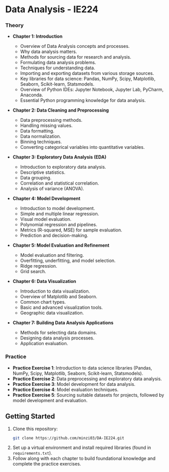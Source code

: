 # Data Analysis - IE224

### Theory

- **Chapter 1: Introduction**
  - Overview of Data Analysis concepts and processes.
  - Why data analysis matters.
  - Methods for sourcing data for research and analysis.
  - Formulating data analysis problems.
  - Techniques for understanding data.
  - Importing and exporting datasets from various storage sources.
  - Key libraries for data science: Pandas, NumPy, Scipy, Matplotlib, Seaborn, Scikit-learn, Statsmodels.
  - Overview of Python IDEs: Jupyter Notebook, Jupyter Lab, PyCharm, Anaconda.
  - Essential Python programming knowledge for data analysis.

- **Chapter 2: Data Cleaning and Preprocessing**
  - Data preprocessing methods.
  - Handling missing values.
  - Data formatting.
  - Data normalization.
  - Binning techniques.
  - Converting categorical variables into quantitative variables.

- **Chapter 3: Exploratory Data Analysis (EDA)**
  - Introduction to exploratory data analysis.
  - Descriptive statistics.
  - Data grouping.
  - Correlation and statistical correlation.
  - Analysis of variance (ANOVA).

- **Chapter 4: Model Development**
  - Introduction to model development.
  - Simple and multiple linear regression.
  - Visual model evaluation.
  - Polynomial regression and pipelines.
  - Metrics (R-squared, MSE) for sample evaluation.
  - Prediction and decision-making.

- **Chapter 5: Model Evaluation and Refinement**
  - Model evaluation and filtering.
  - Overfitting, underfitting, and model selection.
  - Ridge regression.
  - Grid search.

- **Chapter 6: Data Visualization**
  - Introduction to data visualization.
  - Overview of Matplotlib and Seaborn.
  - Common chart types.
  - Basic and advanced visualization tools.
  - Geographic data visualization.

- **Chapter 7: Building Data Analysis Applications**
  - Methods for selecting data domains.
  - Designing data analysis processes.
  - Application evaluation.

### Practice

- **Practice Exercise 1**: Introduction to data science libraries (Pandas, NumPy, Scipy, Matplotlib, Seaborn, Scikit-learn, Statsmodels).
- **Practice Exercise 2**: Data preprocessing and exploratory data analysis.
- **Practice Exercise 3**: Model development for data analysis.
- **Practice Exercise 4**: Model evaluation techniques.
- **Practice Exercise 5**: Sourcing suitable datasets for projects, followed by model development and evaluation.

## Getting Started

1. Clone this repository:
    ```bash
    git clone https://github.com/minzi03/DA-IE224.git
    ```
2. Set up a virtual environment and install required libraries (found in `requirements.txt`).
3. Follow along with each chapter to build foundational knowledge and complete the practice exercises.
